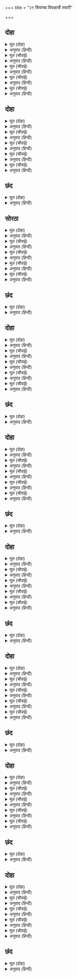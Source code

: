 +++
title = "२९ शिवांच्या विवाहाची तयारी"

+++


## दोहा


<details><summary>मूल (दोहा)</summary>

लगे सँवारन सकल सुर बाहन बिबिध बिमान।  
होहिं सगुन मंगल सुभद करहिं अपछरा गान॥ ९१॥
</details>

<details><summary>अनुवाद (हिन्दी)</summary>

सर्व देव आपापली तऱ्हेतऱ्हेची वाहने आणि विमाने सजवू लागले. शुभ शकुन होऊ लागले आणि अप्सरा गाणी गाऊ लागल्या.॥ ९१॥
</details>

<details><summary>मूल (चौपाई)</summary>

सिवहि संभु गन करहिं सिंगारा।  
जटा मुकुट अहि मौरु सँवारा॥  
कुंडल कंकन पहिरे ब्याला।  
तन बिभूति पट केहरि छाला॥
</details>

<details><summary>अनुवाद (हिन्दी)</summary>

शिवगण शिवांना सजवू लागले. जटांचा मुकुट बनवून त्यावर सर्पांचा मोर जडविला. शिवांनी सापांची कुंडले आणि कंकण धारण केले. शरीरावर भस्मलेपन केले आणि वस्त्राऐवजी व्याघ्रांबर नेसले.॥ १॥
</details>

<details><summary>मूल (चौपाई)</summary>

ससि ललाट सुंदर सिर गंगा।  
नयन तीनि उपबीत भुजंगा॥  
गरल कंठ उर नर सिर माला ।  
असिव बेष सिवधाम कृपाला॥
</details>

<details><summary>अनुवाद (हिन्दी)</summary>

शिवांच्या सुंदर मस्तकावर चंद्रमा, गंगा, त्रिनेत्र, सापाचे यज्ञोपवीत, कंठात विष आणि छातीवर नरमुंडमाळा होत्या. अशाप्रकारे त्यांचा वेष अशुभ असूनही ते कल्याणाचे निधान आणि कृपाळू होते.॥ २॥
</details>

<details><summary>मूल (चौपाई)</summary>

कर त्रिसूल अरु डमरु बिराजा।  
चले बसहँ चढ़ि बाजहिं बाजा॥  
देखि सिवहि सुरत्रिय मुसुकाहीं।  
बर लायक दुलहिनि जग नाहीं॥
</details>

<details><summary>अनुवाद (हिन्दी)</summary>

त्यांच्या एका हातात त्रिशूळ आणि दुसऱ्या हातात डमरू शोभत होता. शिव नंदीवर आरूढ झाले. वाद्ये वाजू लागली. शिवांना पाहून देवांगना हसू लागल्या.(त्या म्हणू लागल्या की,) या वराला योग्य अशी नवरी साऱ्या जगात सापडणार नाही.॥ ३॥
</details>

<details><summary>मूल (चौपाई)</summary>

बिष्नु बिरंचि आदि सुरब्राता।  
चढ़ि चढ़ि बाहन चले बराता॥  
सुर समाज सब भाँति अनूपा।  
नहिं बरात दूलह अनुरूपा॥
</details>

<details><summary>अनुवाद (हिन्दी)</summary>

विष्णू, ब्रह्मदेव इत्यादी देव-समाज आपापल्या वाहनात बसून वऱ्हाडातून निघाले. देवांचा समुदाय सर्व प्रकारे अनुपम होता, परंतु ते वऱ्हाड वराला शोभेसे नव्हते.॥ ४॥
</details>

## दोहा


<details><summary>मूल (दोहा)</summary>

बिष्नु कहा अस बिहसि तब बोलि सकल दिसिराज।  
बिलग बिलग होइ चलहु सब निज निज सहित समाज॥ ९२॥
</details>

<details><summary>अनुवाद (हिन्दी)</summary>

तेव्हा भगवान विष्णूंनी सर्व दिक्पालांना बोलावून हसत सांगितले की, ‘सर्वजण आपापल्या परिवारासह वेगवेगळे चला.॥ ९२॥
</details>

<details><summary>मूल (चौपाई)</summary>

बर अनुहारि बरात न भाई।  
हँसी करैहहु पर पुर जाई॥  
बिष्नु बचन सुनि सुर मुसुकाने।  
निज निज सेन सहित बिलगाने॥
</details>

<details><summary>अनुवाद (हिन्दी)</summary>

अरे बाबांनो, आपले हे वऱ्हाड वराच्या योग्यतेचे नाही. परक्याठिकाणी गेल्यावर आपले हसे करून घेणार काय?’ भगवान विष्णूंचे बोलणे ऐकून देव हसले आणि आपापला लवाजमा घेऊन वेगवेगळे चालू लागले.॥ १॥
</details>

<details><summary>मूल (चौपाई)</summary>

मनहीं मन महेसु मुसुकाहीं।  
हरि के बिंग्य बचन नहिं जाहीं॥  
अति प्रिय बचन सुनत प्रिय केरे।  
भृंगिहि प्रेरि सकल गन टेरे॥
</details>

<details><summary>अनुवाद (हिन्दी)</summary>

(हे पाहून) महादेव मनात हसून म्हणाले की, ‘भगवान विष्णूंची थट्टेची सवय सुटायची नाही.’ आपल्या आवडत्या भगवान विष्णूंचे बोलणे ऐकून शंकरांनी भृंगीला पाठवून आपल्या सर्व गणांना बोलावून घेतले.॥ २॥
</details>

<details><summary>मूल (चौपाई)</summary>

सिव अनुसासन सुनि सब आए।  
प्रभु पद जलज सीस तिन्ह नाए॥  
नाना बाहन नाना बेषा।  
बिहसे सिव समाज निज देखा॥
</details>

<details><summary>अनुवाद (हिन्दी)</summary>

शिवांची आज्ञा मिळताच सर्व गण आले आणि त्यांनी स्वामींच्या चरणी मस्तक ठेवले. तऱ्हेतऱ्हेची वाहने आणि तऱ्हेतऱ्हेचा वेष केलेला आपला परिवार पाहून शिवांना हसू आले.॥ ३॥
</details>

<details><summary>मूल (चौपाई)</summary>

कोउ मुखहीन बिपुल मुख काहू।  
बिनु पद कर कोउ बहु पद बाहू॥  
बिपुल नयन कोउ नयन बिहीना।  
रिष्टपुष्ट कोउ अति तनखीना॥
</details>

<details><summary>अनुवाद (हिन्दी)</summary>

त्यामध्ये कोणी विना तोंडाचा, कोणाला अनेक तोंडे, कोणी हाता-पायांविना, तर कोणी अनेक हाता-पायांचा. कुणाला अनेक डोळे, तर कुणाला एकही डोळा नाही. कुणी गलेलठ्ठ तर कुणी फारच किडकिडीत.॥ ४॥
</details>

## छंद


<details><summary>मूल (दोहा)</summary>

तन खीन कोउ अति पीन पावन कोउ अपावन गति धरें।  
भूषन कराल कपाल कर सब सद्य सोनित तन भरें॥  
खर स्वान सुअर सृकाल मुख गन बेष अगनित को गनै।  
बहु जिनस प्रेत पिसाच जोगि जमात बरनत नहिं बनै॥
</details>

<details><summary>अनुवाद (हिन्दी)</summary>

कोणी अस्थिपंजर तर कुणी गुबगुबीत, कुणी पवित्र तर कुणी अपवित्र वेष धारण केलेला. कुणी भयंकर दागिने घालून हातामध्ये नर कपाल घेतलेले व शरीराला ताजे रक्त माखलेले. कुणाची तोंडे गाढवासारखी, कुणाची कुत्र्यासारखी, कुणाची डुकराची तर कुणाची कोल्ह्यांची. गणांचे अगणित वेष होते. त्यांची गणना कोण करणार? अनेक प्रकारची भुते, पिशाच आणि योगिनींचे समुदाय होते. त्यांचे तर वर्णन करणेही अशक्य.
</details>

## सोरठा


<details><summary>मूल (दोहा)</summary>

नाचहिं गावहिं गीत परम तरंगी भूत सब।  
देखत अति बिपरीत बोलहिं बचन बिचित्र बिधि॥ ९३॥
</details>

<details><summary>अनुवाद (हिन्दी)</summary>

भूत-प्रेते नाचत आहेत, गात आहेत. ते सर्वजण मोठॺा मजेत आहेत. दिसायला फार विचित्र वाटत आहेत आणि अचकट-विचकट बोलत आहेत.॥ ९३॥
</details>

<details><summary>मूल (चौपाई)</summary>

जस दूलहु तसि बनी बराता।  
कौतुक बिबिध होहिं मग जाता॥  
इहाँ हिमाचल रचेउ बिताना।  
अति बिचित्र नहिं जाइ बखाना॥
</details>

<details><summary>अनुवाद (हिन्दी)</summary>

जसा नवरदेव तसे त्याचे वऱ्हाड. वाटेने जाताना तऱ्हेतऱ्हेची मजा चालली होती. इकडे हिमाचलाने असा विलक्षण मंडप केला होता की, त्याचे वर्णन करता येत नाही.॥ १॥
</details>

<details><summary>मूल (चौपाई)</summary>

सैल सकल जहँ लगि जग माहीं।  
लघु बिसाल नहिं बरनि सिराहीं॥  
बन सागर सब नदीं तलावा।  
हिमगिरि सब कहुँ नेवत पठावा॥
</details>

<details><summary>अनुवाद (हिन्दी)</summary>

जगामध्ये जितके लहान-मोठे पर्वत होते की, ज्यांचे वर्णन करून संपणार नाही, तसेच जितकी वने, समुद्र, नद्या व तलाव होते, त्या सर्वांना हिमालयाने लग्नाचे निमंत्रण पाठविले.॥ २॥
</details>

<details><summary>मूल (चौपाई)</summary>

कामरूप सुंदर तन धारी।  
सहित समाज सहित बर नारी॥  
गए सकल तुहिनाचल गेहा।  
गावहिं मंगल सहित सनेहा॥
</details>

<details><summary>अनुवाद (हिन्दी)</summary>

ते सर्व आपापल्या इच्छेप्रमाणे सुंदर रूपे धारण करून आपल्या सुंदर स्त्रिया आणि परिवाराला बरोबर घेऊन हिमालयाच्या घरी आले. सर्वांनी मोठॺा प्रेमाने मंगल गीते गाईली.॥ ३॥
</details>

<details><summary>मूल (चौपाई)</summary>

प्रथमहिं गिरि बहु गृह सँवराए।  
जथाजोगु तहँ तहँ सब छाए॥  
पुर सोभा अवलोकि सुहाई।  
लागइ लघु बिरंचि निपुनाई॥
</details>

<details><summary>अनुवाद (हिन्दी)</summary>

हिमालयाने प्रारंभीच पुष्कळशी घरे सुसज्ज करून ठेवली होती. त्या ठिकाणी ज्याच्या त्याच्या योग्यतेप्रमाणे सर्वजण उतरले. नगराची सुंदर शोभा पाहून ब्रह्मदेवाचे रचनाचातुर्य तुच्छ वाटत होते.॥ ४॥
</details>

## छंद


<details><summary>मूल (दोहा)</summary>

लघु लाग बिधि की निपुनता अवलोकि पुर सोभा सही।  
बन बाग कूप तड़ाग सरिता सुभग सब सक को कही॥  
मंगल बिपुल तोरन पताका केतु गृह गृह सोहहीं।  
बनिता पुरुष सुंदर चतुर छबि देखि मुनि मन मोहहीं॥
</details>

<details><summary>अनुवाद (हिन्दी)</summary>

नगराची शोभा पाहून ब्रह्मदेवाचे नैपुण्य खरोखरच तुच्छ वाटत होते. वन, बागा, विहिरी, तलाव, नद्या सर्व काही सुंदर होते. त्यांचे वर्णन कोण करू शकेल? घरोघरी अत्यंत मंगलमय तोरणे, ध्वज-पताका शोभत होत्या. तेथील सुंदर व चतुर स्त्री-पुरुषांचे सौंदर्य पाहून मुनींचेही मन मोहित होत होते.
</details>

## दोहा


<details><summary>मूल (दोहा)</summary>

जगदंबा जहँ अवतरी सो पुरु बरनि कि जाइ।  
रिद्धि सिद्धि संपत्ति सुख नित नूतन अधिकाइ॥ ९४॥
</details>

<details><summary>अनुवाद (हिन्दी)</summary>

ज्या नगरीत प्रत्यक्ष जगदंबेने अवतार घेतला होता, त्या नगरीचे वर्णन करता येईल काय? तेथे ऋद्धी, सिद्धी, संपत्ती आणि सुख हे नित्य नवीन वाढतच जात असते.॥ ९४॥
</details>

<details><summary>मूल (चौपाई)</summary>

नगर निकट बरात सुनि आई।  
पुर खरभरु सोभा अधिकाई॥  
करि बनाव सजि बाहन नाना।  
चले लेन सादर अगवाना॥
</details>

<details><summary>अनुवाद (हिन्दी)</summary>

वऱ्हाड नगराजवळ आले, हे ऐकून नगरामध्ये धावपळ सुरू झाली. त्यामुळे त्याची शोभा आणखी वाढली. स्वागत करणारे लोक नटून-थटून आणि नाना प्रकारची वाहने सजवून मोठॺा आदराने वऱ्हाडास आणण्यास गेले.॥ १॥
</details>

<details><summary>मूल (चौपाई)</summary>

हियँ हरषे सुर सेन निहारी।  
हरिहि देखि अति भए सुखारी॥  
सिव समाज जब देखन लागे।  
बिडरि चले बाहन सब भागे॥
</details>

<details><summary>अनुवाद (हिन्दी)</summary>

देवांचा समुदाय पाहून सर्वांना आनंद झाला आणि विष्णूंना पाहून सर्व अत्यंत प्रसन्न झाले. परंतु लोक जेव्हा श्रीशिवांच्याकडची मंडळी पाहू लागले, तेव्हा त्यांची सर्व वाहने (हत्ती, घोडे, रथाचे बैल इत्यादी) घाबरून पळू लागली.॥ २॥
</details>

<details><summary>मूल (चौपाई)</summary>

धरि धीरजु तहँ रहे सयाने।  
बालक सब लै जीव पराने॥  
गएँ भवन पूछहिं पितु माता।  
कहहिं बचन भय कंपित गाता॥
</details>

<details><summary>अनुवाद (हिन्दी)</summary>

काही प्रौढ वयाची समजुतदार माणसे धीराने तेथे ठाम उभी राहिली. सर्व मुले तर जीव घेऊन पळाली. घरी गेल्यावर आई-वडिलांनी जेव्हा त्यांना विचारले, तेव्हा ती भीतीने थरथरत म्हणाली,॥३॥
</details>

<details><summary>मूल (चौपाई)</summary>

कहिअ काह कहि जाइ न बाता।  
जम कर धार किधौं बरिआता॥  
बरु बौराह बसहँ असवारा।  
ब्याल कपाल बिभूषन छारा॥
</details>

<details><summary>अनुवाद (हिन्दी)</summary>

काय सांगायचे? काहीही सांगता येत नाही. हे वऱ्हाड आहे की यमराजाची सेना? नवरा वेडा आहे आणि बैलावर बसला आहे. साप, नर कपाल आणि राख ही त्याची भूषणे आहेत.॥ ४॥
</details>

## छंद


<details><summary>मूल (दोहा)</summary>

तन छार ब्याल कपाल भूषन नगन जटिल भयंकरा।  
सँग भूत प्रेत पिसाच जोगिनि बिकट मुख रजनीचरा॥  
जो जिअत रहिहि बरात देखत पुन्य बड़ तेहि कर सही।  
देखिहि सो उमा बिबाहु घर घर बात असि लरिकन्ह कही॥
</details>

<details><summary>अनुवाद (हिन्दी)</summary>

नवऱ्याच्या अंगाला राख फासलेली आहे. साप व नर कपालाचे अलंकार आहेत. तो निर्वस्त्र, जटाधारी व भयंकर आहे. त्याच्या सोबत भयानक तोंडाची भुते, प्रेत, पिशाच, योगिनी आणि राक्षस आहेत. हे वऱ्हाड पाहून जे जिवंत राहतील ते खरोखर भाग्यवान होत आणि त्यांनाच पार्वतीचा विवाह पाहायला मिळेल. मुलांनी घरोघरी हेच सांगितले.
</details>

## दोहा


<details><summary>मूल (दोहा)</summary>

समुझि महेस समाज सब जननि जनक मुसुकाहिं।  
बाल बुझाए बिबिध बिधि निडर होहु डरु नाहिं॥ ९५॥
</details>

<details><summary>अनुवाद (हिन्दी)</summary>

शिवांच्या वऱ्हाडाचा हा परिवार पाहून सर्व मुलांचे आई-बाप हसू लागले.त्यांनी परोपरीने समजावून सांगितले की, ‘भिऊ नका, घाबरायचे काही कारण नाही.’॥ ९५॥
</details>

<details><summary>मूल (चौपाई)</summary>

लै अगवान बरातहि आए।  
दिए सबहि जनवास सुहाए॥  
मैनाँ सुभ आरती सँवारी।  
संग सुमंगल गावहिं नारी॥
</details>

<details><summary>अनुवाद (हिन्दी)</summary>

स्वागतासाठी सामोरे गेलेले लोक वऱ्हाडाला घेऊन आले. त्यांनी सर्वांना सुंदर जानवश्यांमध्ये उतरविले. (पार्वतीची आई) मैनेने मंगलारती सजविली आणि तिच्या सोबतच्या स्त्रिया मंगलगीते गाऊ लागल्या.॥ १॥
</details>

<details><summary>मूल (चौपाई)</summary>

कंचन थार सोह बर पानी।  
परिछन चली हरहि हरषानी॥  
बिकट बेष रुद्रहि जब देखा।  
अबलन्ह उर भय भयउ बिसेषा॥
</details>

<details><summary>अनुवाद (हिन्दी)</summary>

मैनेच्या सुंदर हातांमध्ये सोन्याचे तबक शोभत होते. अशाप्रकारे ती मोठॺा आनंदाने श्रीशिवांना ओवाळण्यासाठी निघाली. जेव्हा महादेवांचा भयंकर वेष पाहिला, तेव्हा स्त्रिया मनात भयभीत झाल्या.॥ २॥
</details>

<details><summary>मूल (चौपाई)</summary>

भागि भवन पैठीं अति त्रासा।  
गए महेसु जहाँ जनवासा॥  
मैना हृदयँ भयउ दुखु भारी।  
लीन्ही बोलि गिरीसकुमारी॥
</details>

<details><summary>अनुवाद (हिन्दी)</summary>

भयंकर भीतीमुळे त्या घरात पळाल्या. जेथे जानवसा होता, तेथे श्रीशिव गेले. मैनेला फार वाईट वाटले. तिने पार्वतीला आपल्या-जवळ बोलावले.॥ ३॥
</details>

<details><summary>मूल (चौपाई)</summary>

अधिक सनेहँ गोद बैठारी।  
स्याम सरोज नयन भरे बारी॥  
जेहिं बिधि तुम्हहिरूपु अस दीन्हा।  
तेहिं जड़ बरु बाउर कस कीन्हा॥
</details>

<details><summary>अनुवाद (हिन्दी)</summary>

मोठॺा प्रेमाने तिला आपल्याजवळ बसवून घेऊन ती निळ्या कमळांसारख्या नेत्रांतून अश्रू ढाळत म्हणाली, ‘ज्या विधात्याने तुला असे सुंदर रूप दिले आहे, त्या मूर्खाने तुझ्या नवऱ्याला वेंधळा कसा बनविला?॥ ४॥
</details>

## छंद


<details><summary>मूल (दोहा)</summary>

कस कीन्ह बरु बौराह बिधि जेहिं तुम्हहि सुंदरता दई।  
जो फलु चहिअ सुरतरुहिं सो बरबस बबूरहिं लागई॥  
तुम्ह सहित गिरि तें गिरौं पावक जरौं जलनिधि महुँ परौं।  
घरु जाउ अपजसु होउ जग जीवत बिबाहु न हौं करौं॥
</details>

<details><summary>अनुवाद (हिन्दी)</summary>

ज्या विधात्याने तुला सौंदर्य दिले, त्याने तुझ्यासाठी बावळट नवरा कसा बनविला? जे फळ कल्पवृक्षाला लागायला हवे, ते हट्टाने बाभळीला कसे लावले? मी तुला घेऊन पर्वतावरून उडी मारीन, आगीत जळून जाईन किंवा समुद्रात उडी घेईन. घर उध्वस्त झाले आणि जगात नाचक्की झाली, तरी मी जिवंतपणी या वेडॺाशी तुझे लग्न लावणार नाही.’
</details>

## दोहा


<details><summary>मूल (दोहा)</summary>

भईं बिकल अबला सकल दुखित देखि गिरिनारि।  
करि बिलापु रोदति बदति सुता सनेहु सँभारि॥ ९६॥
</details>

<details><summary>अनुवाद (हिन्दी)</summary>

हिमालयाची पत्नी (मैना) दुःखी झाल्याचे पाहून सर्व स्त्रिया व्याकूळ होऊन गेल्या. मैना आपल्या मुलीचे प्रेम आठवून विलाप करीत होती आणि रडत-रडत म्हणत होती,॥ ९६॥
</details>

<details><summary>मूल (चौपाई)</summary>

नारद कर मैं काह बिगारा।  
भवनु मोर जिन्ह बसत उजारा॥  
अस उपदेसु उमहि जिन्ह दीन्हा।  
बौरे बरहि लागि तपु कीन्हा॥
</details>

<details><summary>अनुवाद (हिन्दी)</summary>

‘मी नारदांचे असे काय वाईट केले होते, म्हणून त्यांनी माझे नांदते घर उजाड केले आणि पार्वतीला असला सल्ला दिला! त्यामुळेच तिने या बावळट वरासाठी तप केले.॥ १॥
</details>

<details><summary>मूल (चौपाई)</summary>

साचेहुँ उन्ह कें मोह न माया।  
उदासीन धनु धामु न जाया॥  
पर घर घालक लाज न भीरा।  
बाँझ कि जान प्रसव कै पीरा॥
</details>

<details><summary>अनुवाद (हिन्दी)</summary>

नारदांना खरोखरच कुणाचा मोह नाही, माया नाही, धन, घर किंवा स्त्री या सर्वांपासून ते उदासीन आहेत. म्हणूनच दुसऱ्याचे घर उजाड करताना त्यांना कुणाची लाज वाटत नाही की भय वाटत नाही. वांझ स्त्रीला प्रसूतिवेदना कशा कळणार बरे?’॥ २॥
</details>

<details><summary>मूल (चौपाई)</summary>

जननिहि बिकल बिलोकि भवानी।  
बोली जुत बिबेक मृदु बानी॥  
अस बिचारि सोचहि मति माता।  
सो न टरइ जो रचइ बिधाता॥
</details>

<details><summary>अनुवाद (हिन्दी)</summary>

आईला व्याकूळ झालेली पाहून पार्वती विवेकपूर्ण कोमल वाणीने म्हणाली, ‘आई, जे विधात्याने नशिबात लिहिले आहे, ते टळत नाही, असा विचार करून तू काळजी करू नकोस.॥ ३॥
</details>

<details><summary>मूल (चौपाई)</summary>

करम लिखा जौं बाउर नाहू।  
तौ कत दोसु लगाइअ काहू॥  
तुम्ह सन मिटहिं कि बिधि के अंका।  
मातु ब्यर्थ जनि लेहु कलंका॥
</details>

<details><summary>अनुवाद (हिन्दी)</summary>

माझ्या नशिबी बावळट नवराच लिहिला असेल, तर कुणाला दोष का द्यायचा? हे माते, विधात्याचे लिखित तुला पुसता येईल काय? उगीच निंदेला पात्र होऊ नकोस.॥ ४॥
</details>

## छंद


<details><summary>मूल (दोहा)</summary>

जनि लेहु मातु कलंकु करुना परिहरहु अवसर नहीं।  
दुखु सुखु जो लिखा लिलार हमरें जाब जहँ पाउब तहीं॥  
सुनि उमा बचन बिनीत कोमल सकल अबला सोचहीं।  
बहु भाँति बिधिहि लगाइ दूषन नयन बारि बिमोचहीं॥
</details>

<details><summary>अनुवाद (हिन्दी)</summary>

अग आई! उगीच ठपका ठेवून घेऊ नकोस. रडणे सोडून दे. ही वेळ दुःख करायची नव्हे. माझ्या भाग्यात जे सुख-दुःख लिहिले आहे, ते जेथे जाईन तेथे माझ्याबरोबर येणार.’ पार्वतीचे हे नम्र कोमल वचन ऐकून सर्व स्त्रिया हेलावून गेल्या आणि हर तऱ्हेने विधात्याला दोष लावीत अश्रू ढाळू लागल्या.
</details>

## दोहा


<details><summary>मूल (दोहा)</summary>

तेहि अवसर नारद सहित अरु रिषि सप्त समेत।  
समाचार सुनि तुहिनगिरि गवने तुरत निकेत॥ ९७॥
</details>

<details><summary>अनुवाद (हिन्दी)</summary>

हे वर्तमान ऐकताच हिमाचल नारदांना व सप्तर्षींना बरोबर घेऊन तत्काळ घरी आले.॥९७॥
</details>

<details><summary>मूल (चौपाई)</summary>

तब नारद सबही समुझावा।  
पूरुब कथाप्रसंगु सुनावा॥  
मयना सत्य सुनहु मम बानी।  
जगदंबा तव सुता भवानी॥
</details>

<details><summary>अनुवाद (हिन्दी)</summary>

तेव्हा नारदांनी पूर्वजन्मीची कथा सांगून सर्वांना समजावले. ते म्हणाले, ‘हे मैने, तुला खरे सांगतो ते ऐक. तुझी मुलगी साक्षात जगज्जननी भवानी आहे.॥ १॥
</details>

<details><summary>मूल (चौपाई)</summary>

अजा अनादि सक्ति अबिनासिनि।  
सदा संभु अरधंग निवासिनि॥  
जग संभव पालन लय कारिनि।  
निज इच्छा लीला बपु धारिनि॥
</details>

<details><summary>अनुवाद (हिन्दी)</summary>

ही जन्मरहित, अनादी व अविनाशिनी शक्ती आहे. श्रीशिवांच्या अर्धांगामध्ये ती नेहमी रहाते. ही जगाची उत्पत्ती, पालन व संहार करणारी आहे आणि आपल्या इच्छेनेच लीला-शरीर धारण करते.॥ २॥
</details>

<details><summary>मूल (चौपाई)</summary>

जनमीं प्रथम दच्छ गृह जाई।  
नामु सती सुंदर तनु पाई॥  
तहँहुँ सती संकरहि बिबाहीं।  
कथा प्रसिद्ध सकल जग माहीं॥
</details>

<details><summary>अनुवाद (हिन्दी)</summary>

पूर्वी ही दक्षाच्या घरी जन्मली होती, तेव्हा हिचे नाव सती होते. तिला फार सुंदर देह लाभला होता. तेथेही सतीचे शंकरांशीच लग्न झाले होते. ही कथा जगप्रसिद्ध आहे.॥ ३॥
</details>

<details><summary>मूल (चौपाई)</summary>

एक बार आवत सिव संगा।  
देखेउ रघुकुल कमल पतंगा॥  
भयउ मोहु सिव कहा न कीन्हा।  
भ्रम बस बेषु सीय कर लीन्हा॥
</details>

<details><summary>अनुवाद (हिन्दी)</summary>

एकदा हिने शिवांच्याबरोबर येताना वाटेत रघुकुलरूपी कमलाचे सूर्य असलेल्या श्रीरामचंद्रांना पाहिले, तेव्हा तिला शंका आली आणि तिने शिवांचे सांगणे न ऐकता त्यांची परीक्षा पाहण्यासाठी भ्रमाने सीतेचा वेष घेतला.॥ ४॥
</details>

## छंद


<details><summary>मूल (दोहा)</summary>

सिय बेषु सतीं जो कीन्ह तेहिं अपराध संकर परिहरीं।  
हर बिरहँ जाइ बहोरि पितु कें जग्य जोगानल जरीं॥  
अब जनमि तुम्हरे भवन निज पति लागि दारुन तपु किया।  
अस जानि संसय तजहु गिरिजा सर्बदा संकरप्रिया॥
</details>

<details><summary>अनुवाद (हिन्दी)</summary>

सतीने (मातृसदृश) सीतेचा वेष धारण केला, या अपराधामुळे शंकरांनी तिचा (माता मानून) त्याग केला. मग ती शिवांच्या वियोगामुळे आपल्या पित्याने केलेल्या यज्ञात जाऊन तेथे योगाग्नीने स्वतः भस्म झाली. आता हिने तुमच्या घरी जन्म घेऊन आपल्या पतीसाठी कठोर तप केले आहे. हे समजून घेऊन मनातील शंका काढून टाक. पार्वती ही तर नेहमीच शिवांची प्रिया (अर्धांगिनी) आहे.’
</details>

## दोहा


<details><summary>मूल (दोहा)</summary>

सुनि नारद के बचन तब सब कर मिटा बिषाद।  
छन महुँ ब्यापेउ सकल पुर घर घर यह संबाद॥ ९८॥
</details>

<details><summary>अनुवाद (हिन्दी)</summary>

नारदांचे हे बोलणे ऐकून सर्वांच्या मनातील विषाद दूर झाला आणि एका क्षणात ही वार्ता संपूर्ण नगरात पसरली.॥ ९८॥
</details>

<details><summary>मूल (चौपाई)</summary>

तब मयना हिमवंतु अनंदे।  
पुनि पुनि पारबती पद बंदे॥  
नारि पुरुष सिसु जुबा सयाने।  
नगर लोग सब अति हरषाने॥
</details>

<details><summary>अनुवाद (हिन्दी)</summary>

मग मैना व हिमाचल दोघेही आनंदून गेले आणि ते वारंवार पार्वतीच्या पाया पडले. नगरातील स्त्री-पुरुष, मुले, तरुण आणि वृद्ध हे सारेच फार प्रसन्न झाले.॥ १॥
</details>

<details><summary>मूल (चौपाई)</summary>

लगे होन पुर मंगल गाना।  
सजे सबहिं हाटक घट नाना॥  
भाँति अनेक भई जेवनारा।  
सूपसास्त्र जस कछु ब्यवहारा॥
</details>

<details><summary>अनुवाद (हिन्दी)</summary>

नगरामध्ये मंगल गीते गाईली जाऊ लागली आणि सर्वांनी तऱ्हेतऱ्हेचे सुवर्ण कलश सजविले. पाकशास्त्रातील पद्धतीप्रमाणे अनेक प्रकारचे भोजन-पदार्थ बनविले गेले.॥ २॥
</details>

<details><summary>मूल (चौपाई)</summary>

सो जेवनार कि जाइ बखानी।  
बसहिं भवन जेहिं मातु भवानी॥  
सादर बोले सकल बराती।  
बिष्नु बिरंचि देव सब जाती॥
</details>

<details><summary>अनुवाद (हिन्दी)</summary>

ज्या घरी माता भवानी राहते, तेथील भोजनपदार्थांचे वर्णन कसे करता येईल? हिमालयाने आदराने सर्व वऱ्हाडी मंडळींना-विष्णू, ब्रह्मदेव आणि सर्व जातीच्या देवांना बोलाविले.॥ ३॥
</details>

<details><summary>मूल (चौपाई)</summary>

बिबिधि पाँति बैठी जेवनारा।  
लागे परुसन निपुन सुआरा॥  
नारिबृंद सुर जेवँत जानी।  
लगीं देन गारीं मृदु बानी॥
</details>

<details><summary>अनुवाद (हिन्दी)</summary>

भोजनाच्या अनेक पंक्ती बसल्या. चतुर वाढपी वाढत होते. स्त्रियांची मंडळे भोजन करीत असलेल्या देवांची कोमल वाणीने चेष्टामस्करी करू लागली.॥ ४॥
</details>

## छंद


<details><summary>मूल (दोहा)</summary>

गारीं मधुर स्वर देहिं सुंदरि बिंग्य बचन सुनावहीं।  
भोजनु करहिं सुर अति बिलंबु बिनोदु सुनि सचु पावहीं॥  
जेवँत जो बढ़ॺो अनंदु सो मुख कोटिहूँ न परै कहॺो।  
अचवाँइ दीन्हे पान गवने बास जहँ जाको रहॺो॥
</details>

<details><summary>अनुवाद (हिन्दी)</summary>

सर्व सुंदर स्त्रिया गोड स्वरात टोमणे मारू लागल्या व थट्टा करू लागल्या. सर्व देव तो हास्यविनोद ऐकत खूप आनंदित होत होते, म्हणून भोजन करताना वेळ लावत होते. भोजन-प्रसंगी जो आनंद वाढला, त्याचे वर्णन कोटॺवधी मुखांनीही सांगता येणार नाही. जेवण झाले. आचमन केल्यावरती सर्वांना विडे दिले गेले. नंतर सर्वजण आपापल्या निवासात गेले.
</details>

## दोहा


<details><summary>मूल (दोहा)</summary>

बहुरि मुनिन्ह हिमवंत कहुँ लगन सुनाई आइ।  
समय बिलोकि बिबाह कर पठए देव बोलाइ॥ ९९॥
</details>

<details><summary>अनुवाद (हिन्दी)</summary>

त्यानंतर मुनींनी परत येऊन हिमवानाला लग्नपत्रिका वाचून दाखविली आणि विवाहाची वेळ पाहून देवांना बोलावणे पाठविले.॥ ९९॥
</details>

<details><summary>मूल (चौपाई)</summary>

बोलि सकल सुर सादर लीन्हे।  
सबहि जथोचित आसन दीन्हे॥  
बेदी बेद बिधान सँवारी।  
सुभग सुमंगल गावहिं नारी॥
</details>

<details><summary>अनुवाद (हिन्दी)</summary>

सर्व देवांना आदरपूर्वक बोलावले व आल्यावर बसायला आसने दिली. वैदिक पद्धतीने विवाह-वेदी सजविली गेली आणि स्त्रिया सुंदर मंगलगाणी गाऊ लागल्या.॥ १॥
</details>

<details><summary>मूल (चौपाई)</summary>

सिंघासनु अति दिब्य सुहावा।  
जाइ न बरनि बिरंचि बनावा॥  
बैठे सिव बिप्रन्ह सिरु नाई।  
हृदयँ सुमिरि निज प्रभु रघुराई॥
</details>

<details><summary>अनुवाद (हिन्दी)</summary>

वेदिकेवर एक अत्यंत सुंदर दिव्य सिंहासन होते. त्याचे वर्णन करता येणे शक्य नाही, कारण ते स्वतः ब्रह्मदेवांनी बनविले होते. ब्राह्मणांना नमस्कार करून आणि मनात स्वामी श्रीरघुनाथांचे स्मरण करून भगवान शिव त्या सिंहासनावर आरूढ झाले.॥ २॥
</details>

<details><summary>मूल (चौपाई)</summary>

बहुरि मुनीसन्ह उमा बोलाईं।  
करि सिंगारु सखीं लै आईं॥  
देखत रूपु सकल सुर मोहे।  
बरनै छबि अस जग कबि को है॥
</details>

<details><summary>अनुवाद (हिन्दी)</summary>

मग मुनीश्वरांनी पार्वतीला बोलावून घेतले. तिचा शृंगार करून सख्या तिला घेऊन आल्या. पार्वतीचे रूप पाहताच सर्व देव मोहून गेले. त्या सौंदर्याचे वर्णन करू शकेल, असा कवी जगात कोण आहे?॥ ३॥
</details>

<details><summary>मूल (चौपाई)</summary>

जगदंबिका जानि भव भामा।  
सुरन्ह मनहिं मन कीन्ह प्रनामा॥  
सुंदरता मरजाद भवानी।  
जाइ न कोटिहुँ बदन बखानी॥
</details>

<details><summary>अनुवाद (हिन्दी)</summary>

पार्वती ही जगदंबा आणि भगवान शिवांची पत्नी आहे, हे जाणून देवांनी मनातल्या मनात तिला प्रणाम केला. भवानी ही सौंदर्याची परिसीमा आहे. कोटॺवधी मुखांनीही तिची शोभा वर्णन करता येणार नाही.॥ ४॥
</details>

## छंद


<details><summary>मूल (दोहा)</summary>

कोटिहुँ बदन नहिं बनै बरनत जग जननि सोभा महा।  
सकुचहिं कहत श्रुति सेष सारद मंदमति तुलसी कहा॥  
छबिखानि मातु भवानि गवनीं मध्य मंडप सिव जहाँ।  
अवलोकि सकहिं न सकुच पति पद कमल मनु मधुकरु तहाँ॥
</details>

<details><summary>अनुवाद (हिन्दी)</summary>

जगज्जननी पार्वतीच्या महान शोभेचे वर्णन कोटॺवधी मुखांनी केले तरी अपुरेच राहील. वेद, शेष आणि सरस्वती यांना तिचे वर्णन करताना संकोच वाटतो, मग मंदबुद्धीच्या तुलसीदासाची काय कथा? मंडपामध्ये जेथे शिव होते, तेथे सौंदर्य व लावण्याची खाण असलेली भवानी माता गेली. संकोचामुळे ती पतीचे चरणकमल पाहू शकत नव्हती, परंतु तिचा मनरूपी भ्रमर तेथेच (रसपान करीत) होता.
</details>
